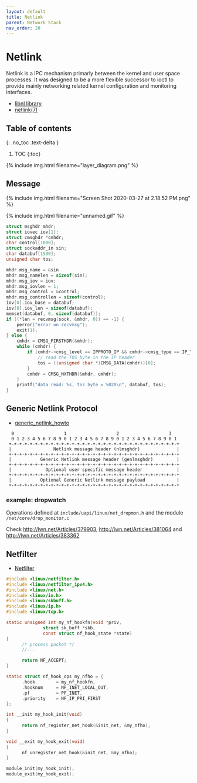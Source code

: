```yaml
---
layout: default
title: Netlink
parent: Network Stack
nav_order: 20
---
```


# Netlink

Netlink is a IPC mechanism primarly between the kernel and user space processes. It was designed to be a more flexible successor to ioctl to provide mainly networking related kernel configuration and monitoring interfaces.

- [libnl library](http://www.infradead.org/~tgr/libnl/)
- [netlink(7)](http://man7.org/linux/man-pages/man7/netlink.7.html)

## Table of contents
{: .no_toc .text-delta }

1. TOC
{:toc}

{% include img.html filename="layer_diagram.png" %}


## Message

{% include img.html filename="Screen Shot 2020-03-27 at 2.18.52 PM.png" %}

{% include img.html filename="unnamed.gif" %}

```c
struct msghdr mhdr;
struct iovec iov[1];
struct cmsghdr *cmhdr;
char control[1000];
struct sockaddr_in sin;
char databuf[1500];
unsigned char tos;

mhdr.msg_name = &sin
mhdr.msg_namelen = sizeof(sin);
mhdr.msg_iov = iov;
mhdr.msg_iovlen = 1;
mhdr.msg_control = &control;
mhdr.msg_controllen = sizeof(control);
iov[0].iov_base = databuf;
iov[0].iov_len = sizeof(databuf);
memset(databuf, 0, sizeof(databuf));
if ((*len = recvmsg(sock, &mhdr, 0)) == -1) {
    perror("error on recvmsg");
    exit(1);
} else {
    cmhdr = CMSG_FIRSTHDR(&mhdr);
    while (cmhdr) {
        if (cmhdr->cmsg_level == IPPROTO_IP && cmhdr->cmsg_type == IP_TOS) {
            // read the TOS byte in the IP header
            tos = ((unsigned char *)CMSG_DATA(cmhdr))[0];
        }
        cmhdr = CMSG_NXTHDR(&mhdr, cmhdr);
    }
    printf("data read: %s, tos byte = %02X\n", databuf, tos); 
}
```

## Generic Netlink Protocol

- [generic_netlink_howto](https://wiki.linuxfoundation.org/networking/generic_netlink_howto)

```
  0                   1                   2                   3
  0 1 2 3 4 5 6 7 8 9 0 1 2 3 4 5 6 7 8 9 0 1 2 3 4 5 6 7 8 9 0 1
 +-+-+-+-+-+-+-+-+-+-+-+-+-+-+-+-+-+-+-+-+-+-+-+-+-+-+-+-+-+-+-+-+
 |                Netlink message header (nlmsghdr)              |
 +-+-+-+-+-+-+-+-+-+-+-+-+-+-+-+-+-+-+-+-+-+-+-+-+-+-+-+-+-+-+-+-+
 |           Generic Netlink message header (genlmsghdr)         |
 +-+-+-+-+-+-+-+-+-+-+-+-+-+-+-+-+-+-+-+-+-+-+-+-+-+-+-+-+-+-+-+-+
 |             Optional user specific message header             |
 +-+-+-+-+-+-+-+-+-+-+-+-+-+-+-+-+-+-+-+-+-+-+-+-+-+-+-+-+-+-+-+-+
 |           Optional Generic Netlink message payload            |
 +-+-+-+-+-+-+-+-+-+-+-+-+-+-+-+-+-+-+-+-+-+-+-+-+-+-+-+-+-+-+-+-+
```

### example: dropwatch

Operations defined at `include/uapi/linux/net_dropmon.h` and the module `/net/core/drop_monitor.c`

Check http://lwn.net/Articles/379903, http://lwn.net/Articles/381064 and http://lwn.net/Articles/383362

## Netfilter

- [Netfilter](http://www.netfilter.org/)


```c
#include <linux/netfilter.h>
#include <linux/netfilter_ipv4.h>
#include <linux/net.h>
#include <linux/in.h>
#include <linux/skbuff.h>
#include <linux/ip.h>
#include <linux/tcp.h>

static unsigned int my_nf_hookfn(void *priv,
              struct sk_buff *skb,
              const struct nf_hook_state *state)
{
      /* process packet */
      //...

      return NF_ACCEPT;
}

static struct nf_hook_ops my_nfho = {
      .hook        = my_nf_hookfn,
      .hooknum     = NF_INET_LOCAL_OUT,
      .pf          = PF_INET,
      .priority    = NF_IP_PRI_FIRST
};

int __init my_hook_init(void)
{
      return nf_register_net_hook(&init_net, &my_nfho);
}

void __exit my_hook_exit(void)
{
      nf_unregister_net_hook(&init_net, &my_nfho);
}

module_init(my_hook_init);
module_exit(my_hook_exit);
```





